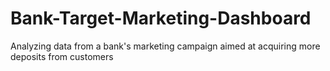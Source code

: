 # Bank-Target-Marketing-Dashboard
Analyzing data from a bank's marketing campaign aimed at acquiring more deposits from customers
